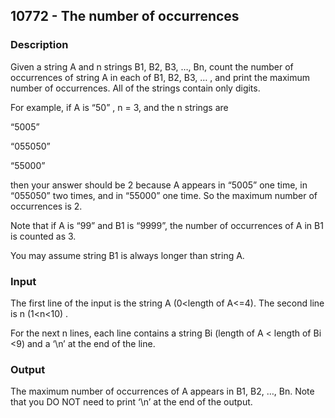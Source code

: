 ## 10772 - The number of occurrences

### Description

Given a string A and n strings B1, B2, B3, …, Bn, count the number of occurrences of string A in each of B1, B2, B3, … , and print the maximum number of occurrences. All of the strings contain only digits.

 

For example, if A is “50” , n = 3, and the n strings are

“5005”

“055050”

“55000”

then your answer should be 2 because A appears in “5005”  one time,  in “055050” two times, and in “55000” one  time. So the maximum number of occurrences is 2.

 

Note that if A is “99” and B1 is “9999”, the number of occurrences of A in B1 is counted as 3.

You may assume string B1 is always longer than string A.

### Input

The first line of the input is the string A (0<length of A<=4). The second line is n (1<n<10) .

For the next n lines, each line contains a string Bi (length of A < length of Bi <9) and a ‘\n’ at the end of the line.

### Output

The maximum number of occurrences of A appears in B1, B2, …, Bn. Note that you DO NOT need to print ‘\n’ at the end of the output.